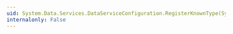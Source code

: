 ```yaml
---
uid: System.Data.Services.DataServiceConfiguration.RegisterKnownType(System.Type)
internalonly: False
---
```

